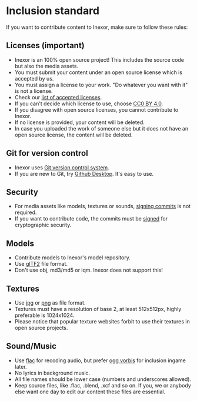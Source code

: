 # Inclusion standard

If you want to contribute content to Inexor, make sure to follow these rules:

## Licenses (important)
* Inexor is an 100% open source project! This includes the source code but also the media assets.
* You must submit your content under an open source license which is accepted by us.
* You must assign a license to your work. "Do whatever you want with it" is not a license.
* Check our [list of accepted licenses](../License-Policy.md).
* If you can't decide which license to use, choose [CC0 BY 4.0](https://creativecommons.org/licenses/by/4.0/deed.en).
* If you disagree with open source licenses, you cannot contribute to Inexor.
* If no license is provided, your content will be deleted.
* In case you uploaded the work of someone else but it does not have an open source license, the content will be deleted.

## Git for version control
* Inexor uses [Git version control system](https://git-scm.com/).
* If you are new to Git, try [Github Desktop](https://desktop.github.com/). It's easy to use.

## Security
* For media assets like models, textures or sounds, [signing commits](https://git-scm.com/book/en/v2/Git-Tools-Signing-Your-Work) is not required.
* If you want to contribute code, the commits must be [signed](https://git-scm.com/book/en/v2/Git-Tools-Signing-Your-Work) for cryptographic security.

## Models
* Contribute models to Inexor's model repository.
* Use [glTF2](https://www.khronos.org/gltf/) file format.
* Don't use obj, md3/md5 or iqm. Inexor does not support this!

## Textures
* Use [jpg](https://en.wikipedia.org/wiki/JPEG) or [png](https://en.wikipedia.org/wiki/Portable_Network_Graphics) as file format.
* Textures must have a resolution of base 2, at least 512x512px, highly preferable is 1024x1024.
* Please notice that popular texture websites forbit to use their textures in open source projects.

## Sound/Music
* Use [flac](https://en.wikipedia.org/wiki/FLAC) for recoding audio, but prefer [ogg vorbis](https://en.wikipedia.org/wiki/Ogg) for inclusion ingame later.
* No lyrics in background music.
* All file names should be lower case (numbers and underscores allowed).
* Keep source files, like .flac, .blend, .xcf and so on. If you, we or anybody else want one day to edit our content these files are essential.
